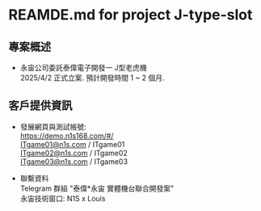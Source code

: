 # REAMDE.md for project J-type-slot

## 專案概述
- 永宙公司委託泰偉電子開發一 J型老虎機  
  2025/4/2 正式立案. 預計開發時間 1 ~ 2 個月.

## 客戶提供資訊
- 發展網頁與測試帳號:  
  https://demo.n1s168.com/#/  
  ITgame01@n1s.com / ITgame01  
  ITgame02@n1s.com / ITgame02  
  ITgame03@n1s.com / ITgame03  

- 聯繫資料  
  Telegram 群組 "泰偉*永宙 實體機台聯合開發案"  
  永宙技術窗口: N1S x Louis

